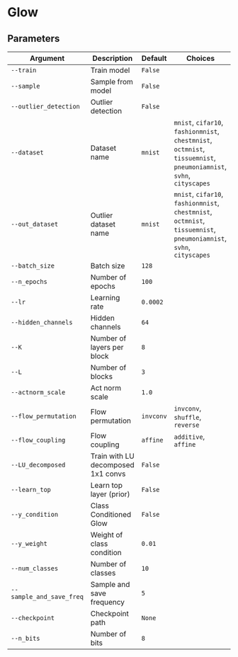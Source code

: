 # Glow

## Parameters

| Argument             | Description                           | Default | Choices                                              |
|----------------------|---------------------------------------|---------|------------------------------------------------------|
| `--train`            | Train model                           | `False` |                                                      |
| `--sample`           | Sample from model                     | `False` |                                                      |
| `--outlier_detection`| Outlier detection                     | `False` |                                                      |
| `--dataset`          | Dataset name                          | `mnist` | `mnist`, `cifar10`, `fashionmnist`, `chestmnist`, `octmnist`, `tissuemnist`, `pneumoniamnist`, `svhn`, `cityscapes` |
| `--out_dataset`      | Outlier dataset name                  | `mnist` | `mnist`, `cifar10`, `fashionmnist`, `chestmnist`, `octmnist`, `tissuemnist`, `pneumoniamnist`, `svhn`, `cityscapes` |
| `--batch_size`       | Batch size                            | `128`   |                                                      |
| `--n_epochs`         | Number of epochs                      | `100`   |                                                      |
| `--lr`               | Learning rate                         | `0.0002`|                                                      |
| `--hidden_channels`  | Hidden channels                       | `64`    |                                                      |
| `--K`                | Number of layers per block            | `8`     |                                                      |
| `--L`                | Number of blocks                      | `3`     |                                                      |
| `--actnorm_scale`    | Act norm scale                        | `1.0`   |                                                      |
| `--flow_permutation` | Flow permutation                      |`invconv`| `invconv`, `shuffle`, `reverse`                      |
| `--flow_coupling`    | Flow coupling                         |`affine` | `additive`, `affine`                                 |
| `--LU_decomposed`    | Train with LU decomposed 1x1 convs    |`False`  |                                                      |
| `--learn_top`        | Learn top layer (prior)               | `False` |                                                      |
| `--y_condition`      | Class Conditioned Glow                | `False` |                                                      |
| `--y_weight`         | Weight of class condition             | `0.01`  |                                                      |
| `--num_classes`      | Number of classes                     | `10`    |                                                      |
| `--sample_and_save_freq` | Sample and save frequency         | `5`     |                                                      |
| `--checkpoint`       | Checkpoint path                       | `None`  |                                                      |
| `--n_bits`           | Number of bits                        | `8`     |                                                      |
